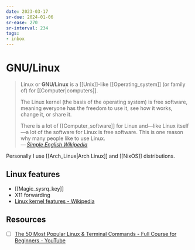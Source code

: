 ```yaml
---
date: 2023-03-17
sr-due: 2024-01-06
sr-ease: 270
sr-interval: 234
tags:
- inbox
---
```


# GNU/Linux

> Linux or **GNU/Linux** is a [[Unix]]-like [[Operating_system]] (or family of)
> for [[Computer|computers]].
>
> The Linux kernel (the basis of the operating system) is free software, meaning
> everyone has the freedom to use it, see how it works, change it, or share it.
>
> There is a lot of [[Computer_software]] for Linux and—like Linux itself—a lot
> of the software for Linux is free software. This is one reason why many people
> like to use Linux.\
> — <cite>[Simple English Wikipedia](https://simple.wikipedia.org/wiki/Linux)</cite>

Personally I use [[Arch_Linux|Arch Linux]] and [[NixOS]] distributions.

## Linux features

- [[Magic_sysrq_key]]
- X11 forwarding
- [Linux kernel features - Wikipedia](https://en.wikipedia.org/wiki/Category:Linux_kernel_features)

## Resources

- [ ] [The 50 Most Popular Linux & Terminal Commands - Full Course for Beginners - YouTube](https://www.youtube.com/watch?v=ZtqBQ68cfJc)
